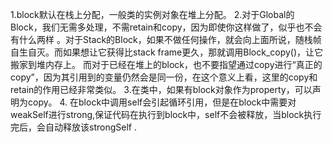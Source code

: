 1.block默认在栈上分配，一般类的实例对象在堆上分配。
2.对于Global的Block，我们无需多处理，不需retain和copy，因为即使你这样做了，似乎也不会有什么两样
。对于Stack的Block，如果不做任何操作，就会向上面所说，随栈帧自生自灭。而如果想让它获得比stack frame更久，那就调用Block_copy()，让它搬家到堆内存上。
而对于已经在堆上的block，也不要指望通过copy进行“真正的copy”，因为其引用到的变量仍然会是同一份，在这个意义上看，这里的copy和retain的作用已经非常类似。
3.在类中，如果有block对象作为property，可以声明为copy。
4. 在block中调用self会引起循环引用，但是在block中需要对weakSelf进行strong,保证代码在执行到block中，self不会被释放，当block执行完后，会自动释放该strongSelf .
